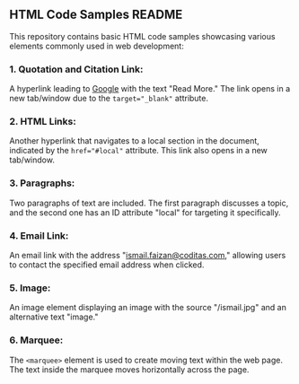 ## HTML Code Samples README

This repository contains basic HTML code samples showcasing various elements commonly used in web development:

### 1. Quotation and Citation Link:
A hyperlink leading to [Google](https://www.google.com) with the text "Read More." The link opens in a new tab/window due to the `target="_blank"` attribute.

### 2. HTML Links:
Another hyperlink that navigates to a local section in the document, indicated by the `href="#local"` attribute. This link also opens in a new tab/window.

### 3. Paragraphs:
Two paragraphs of text are included. The first paragraph discusses a topic, and the second one has an ID attribute "local" for targeting it specifically.

### 4. Email Link:
An email link with the address "ismail.faizan@coditas.com," allowing users to contact the specified email address when clicked.

### 5. Image:
An image element displaying an image with the source "/ismail.jpg" and an alternative text "image."

### 6. Marquee:
The `<marquee>` element is used to create moving text within the web page. The text inside the marquee moves horizontally across the page.

